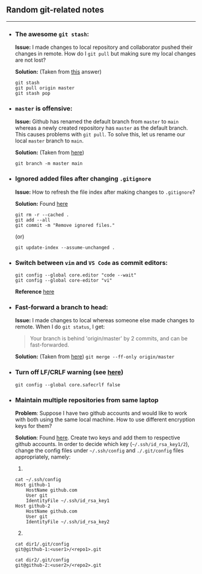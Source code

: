 ## Random git-related notes
---

- ### The awesome `git stash`:

	**Issue:** I made changes to local repository and collaborator pushed their changes in remote. 
	How do I `git pull` but making sure my local changes are not lost? 

	**Solution:** (Taken from [this](https://stackoverflow.com/a/19216491) answer)
	```
	git stash
	git pull origin master
	git stash pop
	```
	
- ### `master` is offensive:
	**Issue:** Github has renamed the default branch from `master` to `main` whereas a newly created repository has `master` as the default branch. This causes problems with `git pull`. To solve this, let us rename our local `master` branch to `main`. 
	
	**Solution:** (Taken from [here](https://hackernoon.com/how-to-rename-your-git-repositories-from-master-to-main-6i1u3wsu))
	```
	git branch -m master main
	```

- ### Ignored added files after changing `.gitignore`

	**Issue:** How to refresh the file index after making changes to `.gitignore`? 
	
	**Solution:** Found [here](https://stackoverflow.com/questions/1274057/how-to-make-git-forget-about-a-file-that-was-tracked-but-is-now-in-gitignore)
	
	```
	git rm -r --cached .
	git add --all
	git commit -m "Remove ignored files."
	```
	(or)
	```
	git update-index --assume-unchanged .
	```

- ### Switch between `vim` and `VS Code` as commit editors:

	```
	git config --global core.editor "code --wait"
	git config --global core-editor "vi"
	```
	**Reference** [here](https://stackoverflow.com/a/52196507)

- ### Fast-forward a branch to head:

	**Issue:** I made changes to local whereas someone else made changes to remote. When I do `git status`, I get:
	> Your branch is behind 'origin/master' by 2 commits, and can be fast-forwarded.

	**Solution:** (Taken from [here](https://stackoverflow.com/a/9512565))
	```git merge --ff-only origin/master```

- ### Turn off LF/CRLF warning (see [here](https://stackoverflow.com/a/14640908))

	```
	git config --global core.safecrlf false
	```

- ### Maintain multiple repositories from same laptop

	**Problem**: Suppose I have two github accounts and would like to work with both using the same local machine. How to use different encryption keys for them?

	**Solution**: Found [here](https://stackoverflow.com/a/21161120). Create two keys and add them to respective github accounts. In order to decide which key (`~/.ssh/id_rsa_key1/2`), change the config files under `~/.ssh/config` and `./.git/config` files appropriately, namely:

	1. 
	```
	cat ~/.ssh/config
	Host github-1
		HostName github.com
		User git
		IdentityFile ~/.ssh/id_rsa_key1
	Host github-2
		HostName github.com
		User git
		IdentityFile ~/.ssh/id_rsa_key2
	```

	2. 
	```
	cat dir1/.git/config
	git@github-1:<user1>/<repo1>.git
	```

	```
	cat dir2/.git/config
	git@github-2:<user2>/<repo2>.git
	```
